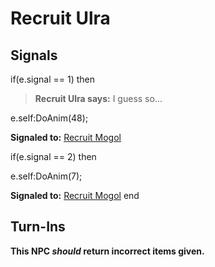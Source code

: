 # Recruit Ulra


## Signals

if(e.signal == 1) then


>**Recruit Ulra says:** I guess so...


e.self:DoAnim(48); 


**Signaled to:**  [Recruit Mogol](/npc/155132)

if(e.signal == 2) then


e.self:DoAnim(7); 


**Signaled to:**  [Recruit Mogol](/npc/155132)
end



## Turn-Ins



**This NPC *should* return incorrect items given.**





